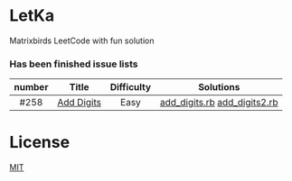 # LetKa
Matrixbirds LeetCode with fun solution

### Has been finished issue lists


| number | Title | Difficulty | Solutions |
|:------:|:-----:|:----------:| :-------: |  
| #258 | [Add Digits](https://leetcode.com/problems/add-digits/) | Easy |[add_digits.rb](https://github.com/Matrixbirds/LetKa/blob/master/add_digits_%23258/add_digits.rb) [add_digits2.rb](https://github.com/Matrixbirds/LetKa/blob/master/add_digits_%23258/add_digits2.rb)|


# License

[MIT](https://github.com/Matrixbirds/LetKa/blob/master/LICENSE)
